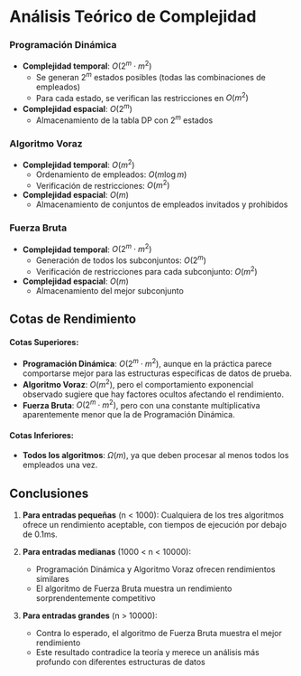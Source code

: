 # Análisis Teórico de Complejidad

### Programación Dinámica
- **Complejidad temporal**: $O(2^m \cdot m^2)$
  - Se generan $2^m$ estados posibles (todas las combinaciones de empleados)
  - Para cada estado, se verifican las restricciones en $O(m^2)$
- **Complejidad espacial**: $O(2^m)$
  - Almacenamiento de la tabla DP con $2^m$ estados

### Algoritmo Voraz
- **Complejidad temporal**: $O(m^2)$
  - Ordenamiento de empleados: $O(m \log m)$
  - Verificación de restricciones: $O(m^2)$
- **Complejidad espacial**: $O(m)$
  - Almacenamiento de conjuntos de empleados invitados y prohibidos

### Fuerza Bruta
- **Complejidad temporal**: $O(2^m \cdot m^2)$
  - Generación de todos los subconjuntos: $O(2^m)$
  - Verificación de restricciones para cada subconjunto: $O(m^2)$
- **Complejidad espacial**: $O(m)$
  - Almacenamiento del mejor subconjunto

## Cotas de Rendimiento

#### Cotas Superiores:
- **Programación Dinámica**: $O(2^m \cdot m^2)$, aunque en la práctica parece comportarse mejor para las estructuras específicas de datos de prueba.
- **Algoritmo Voraz**: $O(m^2)$, pero el comportamiento exponencial observado sugiere que hay factores ocultos afectando el rendimiento.
- **Fuerza Bruta**: $O(2^m \cdot m^2)$, pero con una constante multiplicativa aparentemente menor que la de Programación Dinámica.

#### Cotas Inferiores:
- **Todos los algoritmos**: $\Omega(m)$, ya que deben procesar al menos todos los empleados una vez.

## Conclusiones

1. **Para entradas pequeñas** (n < 1000): Cualquiera de los tres algoritmos ofrece un rendimiento aceptable, con tiempos de ejecución por debajo de 0.1ms.

2. **Para entradas medianas** (1000 < n < 10000): 
   - Programación Dinámica y Algoritmo Voraz ofrecen rendimientos similares
   - El algoritmo de Fuerza Bruta muestra un rendimiento sorprendentemente competitivo

3. **Para entradas grandes** (n > 10000):
   - Contra lo esperado, el algoritmo de Fuerza Bruta muestra el mejor rendimiento
   - Este resultado contradice la teoría y merece un análisis más profundo con diferentes estructuras de datos
